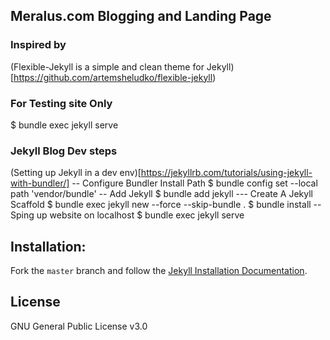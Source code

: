 ## Meralus.com Blogging and Landing Page

### Inspired by
(Flexible-Jekyll is a simple and clean theme for Jekyll)[https://github.com/artemsheludko/flexible-jekyll)


### For Testing site Only
$ bundle exec jekyll serve

### Jekyll Blog Dev steps
 (Setting up Jekyll in a dev env)[https://jekyllrb.com/tutorials/using-jekyll-with-bundler/]
 -- Configure Bundler Install Path
 $ bundle config set --local path 'vendor/bundle'
 -- Add Jekyll
 $ bundle add jekyll
 --- Create A Jekyll Scaffold
 $ bundle exec jekyll new --force --skip-bundle .
 $ bundle install
 -- Sping up website on localhost
 $ bundle exec jekyll serve


## Installation:

Fork the ``master`` branch and follow the [Jekyll Installation Documentation](https://jekyllrb.com/docs/installation/).

## License

GNU General Public License v3.0
